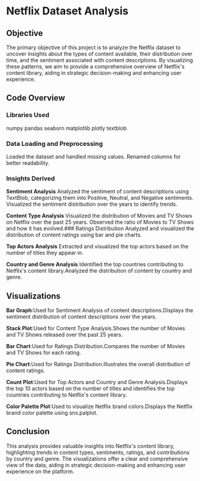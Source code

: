 # Netflix Dataset Analysis

## Objective
The primary objective of this project is to analyze the Netflix dataset to uncover insights about the types of content available, their distribution over time, and the sentiment associated with content descriptions. By visualizing these patterns, we aim to provide a comprehensive overview of Netflix's content library, aiding in strategic decision-making and enhancing user experience.

## Code Overview

### Libraries Used
numpy
pandas
seaborn
matplotlib
plotly
textblob

### Data Loading and Preprocessing
Loaded the dataset and handled missing values.
Renamed columns for better readability.

### Insights Derived

**Sentiment Analysis**
Analyzed the sentiment of content descriptions using TextBlob, categorizing them into Positive, Neutral, and Negative sentiments.
Visualized the sentiment distribution over the years to identify trends.

**Content Type Analysis**
Visualized the distribution of Movies and TV Shows on Netflix over the past 25 years.
Observed the ratio of Movies to TV Shows and how it has evolved.### Ratings Distribution
Analyzed and visualized the distribution of content ratings using bar and pie charts.

**Top Actors Analysis**
Extracted and visualized the top actors based on the number of titles they appear in.

**Country and Genre Analysis**
Identified the top countries contributing to Netflix's content library.Analyzed the distribution of content by country and genre.

## Visualizations

**Bar Graph**:Used for Sentiment Analysis of content descriptions.Displays the sentiment distribution of content descriptions over the years.

**Stack Plot**:Used for Content Type Analysis.Shows the number of Movies and TV Shows released over the past 25 years.

**Bar Chart**:Used for Ratings Distribution.Compares the number of Movies and TV Shows for each rating.

**Pie Chart**:Used for Ratings Distribution.Illustrates the overall distribution of content ratings.

**Count Plot**:Used for Top Actors and Country and Genre Analysis.Displays the top 10 actors based on the number of titles and identifies the top countries contributing to Netflix's content library.

**Color Palette Plot**:Used to visualize Netflix brand colors.Displays the Netflix brand color palette using sns.palplot.

## Conclusion
This analysis provides valuable insights into Netflix's content library, highlighting trends in content types, sentiments, ratings, and contributions by country and genre. The visualizations offer a clear and comprehensive view of the data, aiding in strategic decision-making and enhancing user experience on the platform.
